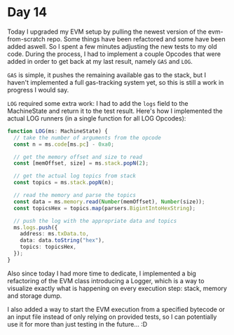 # Day 14

Today I upgraded my EVM setup by pulling the newest version of the evm-from-scratch repo. Some things have been refactored and some have been added aswell. So I spent a few minutes adjusting the new tests to my old code. During the process, I had to implement a couple Opcodes that were added in order to get back at my last result, namely `GAS` and `LOG`.

`GAS` is simple, it pushes the remaining available gas to the stack, but I haven't implemented a full gas-tracking system yet, so this is still a work in progress I would say.

`LOG` required some extra work: I had to add the `logs` field to the MachineState and return it to the test result. Here's how I implemented the actual LOG runners (in a single function for all LOG Opcodes):

```typescript
function LOG(ms: MachineState) {
  // take the number of arguments from the opcode
  const n = ms.code[ms.pc] - 0xa0;

  // get the memory offset and size to read
  const [memOffset, size] = ms.stack.popN(2);

  // get the actual log topics from stack
  const topics = ms.stack.popN(n);

  // read the memory and parse the topics
  const data = ms.memory.read(Number(memOffset), Number(size));
  const topicsHex = topics.map(parsers.BigintIntoHexString);

  // push the log with the appropriate data and topics
  ms.logs.push({
    address: ms.txData.to,
    data: data.toString("hex"),
    topics: topicsHex,
  });
}
```

Also since today I had more time to dedicate, I implemented a big refactoring of the EVM class introducing a Logger, which is a way to visualize exactly what is happening on every execution step: stack, memory and storage dump.

I also added a way to start the EVM execution from a specified bytecode or an input file instead of only relying on provided tests, so I can potentially use it for more than just testing in the future... :D
